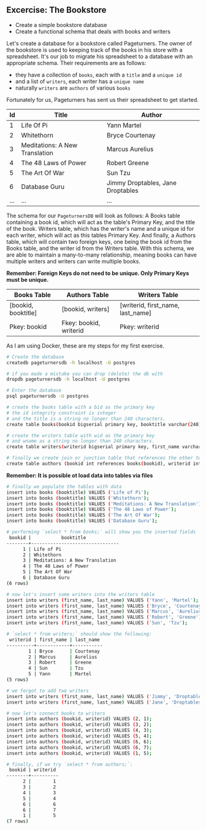## Excercise: The Bookstore

* Create a simple bookstore database
* Create a functional schema that deals with books and writers

Let's create a database for a bookstore called Pageturners. The owner of the bookstore is used to keeping track of the books in his store with a spreadsheet. It's our job to migrate his spreadsheet to a database with an appropriate schema. Their requirements are as follows:

* they have a collection of `books`, each with a `title` and a `unique id`
* and a list of `writers`, each writer has a `unique name`
* naturally `writers` are `authors` of various `books`

Fortunately for us, Pageturners has sent us their spreadsheet to get started.

| Id 	| Title                          	| Author          	                 |
|------	|--------------------------------	|--------------------------------    |
| 1    	| Life Of Pi                     	| Yann Martel     	                 |
| 2    	| Whitethorn                     	| Bryce Courtenay 	                 |
| 3    	| Meditations: A New Translation 	| Marcus Aurelius 	                 |
| 4    	| The 48 Laws of Power           	| Robert Greene   	                 |
| 5    	| The Art Of War                 	| Sun Tzu         	                 |
| 6    	| Database Guru                 	| Jimmy Droptables, Jane Droptables  |
| ...  	| ...                             	| ...            	                 |

The schema for our `PageturnersDB` will look as follows: A Books table containing a book id, which will act as the table's Primary Key, and the title of the book. Writers table, which has the writer's name and a unique id for each writer, which will act as this tables Primary Key. And finally, a Authors table, which will contain two foreign keys, one being the book id from the Books table, and the writer id from the Writers table. With this schema, we are able to maintain a many-to-many relationship, meaning books can have multiple writers and writers can write multiple books. 

**Remember: Foreign Keys do not need to be unique. Only Primary Keys must be unique.**

| Books Table  	      | Authors Table  	         | Writers Table 	                |
|--------------	      |----------------	         |---------------	                |
| [bookid, booktitle] | [bookid, writers]        | [writerid, first_name, last_name]|
| Pkey: bookid    	  | Fkey: bookid, writerid 	 | Pkey: writerid     	            |

As I am using Docker, these are my steps for my first exercise.

```bash
# Create the database
createdb pageturnersdb -h localhost -U postgres

# if you made a mistake you can drop (delete) the db with
dropdb pageturnersdb -h localhost -U postgres

# Enter the database
psql pageturnersdb -U postgres

# create the books table with a bid as the primary key
# the id integrity constraint is integer
# and the title is a string no longer than 240 characters.
create table books(bookid bigserial primary key, booktitle varchar(240));

# create the writers table with wid as the primary key
# and wname as a string no longer than 240 characters.
create table writers(writerid bigserial primary key, first_name varchar(240), last_name varchar(240));

# finally we create join or junction table that references the other two tables
create table authors (bookid int references books(bookid), writerid int references writers(writerid));
```

**Remember: It is possible ot load data into tables via files**

```bash
# finally we populate the tables with data
insert into books (booktitle) VALUES ('Life of Pi');
insert into books (booktitle) VALUES ('Whitethorn');
insert into books (booktitle) VALUES ('Meditations: A New Translation');
insert into books (booktitle) VALUES ('The 48 Laws of Power');
insert into books (booktitle) VALUES ('The Art Of War');
insert into books (booktitle) VALUES ('Database Guru');

# performing `select * from books;` will show you the inserted fields
 bookid |           booktitle            
--------+--------------------------------
      1 | Life of Pi
      2 | Whitethorn
      3 | Meditations: A New Translation
      4 | The 48 Laws of Power
      5 | The Art Of War
      6 | Database Guru
(6 rows)

# now let's insert some writers into the writers table
insert into writers (first_name, last_name) VALUES ('Yann', 'Martel');
insert into writers (first_name, last_name) VALUES ('Bryce', 'Courtenay');
insert into writers (first_name, last_name) VALUES ('Marcus', 'Aurelius');
insert into writers (first_name, last_name) VALUES ('Robert', 'Greene');
insert into writers (first_name, last_name) VALUES ('Sun', 'Tzu');

# `select * from writers;` should show the following:
 writerid | first_name | last_name 
----------+------------+-----------
        1 | Bryce      | Courtenay
        2 | Marcus     | Aurelius
        3 | Robert     | Greene
        4 | Sun        | Tzu
        5 | Yann       | Martel
(5 rows)

# we forgot to add two writers
insert into writers (first_name, last_name) VALUES ('Jimmy', 'Droptables');
insert into writers (first_name, last_name) VALUES ('Jane', 'Droptables');

# now let's connect books to writers
insert into authors (bookid, writerid) VALUES (2, 1);
insert into authors (bookid, writerid) VALUES (3, 2);
insert into authors (bookid, writerid) VALUES (4, 3);
insert into authors (bookid, writerid) VALUES (5, 4);
insert into authors (bookid, writerid) VALUES (6, 6);
insert into authors (bookid, writerid) VALUES (6, 7);
insert into authors (bookid, writerid) VALUES (1, 5);

# finally, if we try `select * from authors;`:
 bookid | writerid 
--------+----------
      2 |        1
      3 |        2
      4 |        3
      5 |        4
      6 |        6
      6 |        7
      1 |        5
(7 rows)
```